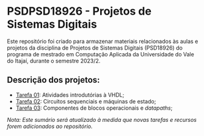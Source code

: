 # PSDPSD18926 - Projetos de Sistemas Digitais

Este repositório foi criado para armazenar materiais relacionados às aulas e projetos da disciplina de Projetos de Sistemas Digitais (PSD18926) do programa de mestrado em Computação Aplicada da Universidade do Vale do Itajaí, durante o semestre 2023/2.

## Descrição dos projetos:
- [Tarefa 01](./tarefa_01/): Atividades introdutórias à VHDL;
- [Tarefa 02](./tarefa_02/): Circuitos sequenciais e máquinas de estado;
- [Tarefa 03](./tarefa_03/): Componentes de blocos operacionais e *datapaths*;

*Nota: Este sumário será atualizado à medida que novas tarefas e recursos forem adicionados ao repositório.*

